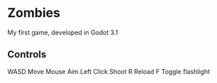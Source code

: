 # Zombies
 
My first game, developed in Godot 3.1

## Controls
WASD                Move
Mouse               Aim
Left Click          Shoot
R                   Reload
F                   Toggle flashlight
